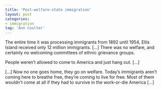 ```yaml
---
title: 'Post-welfare-state immigration'
layout: post
categories:
- immigration
tag: 'Ann Coulter'
---
```


The entire time it was processing immigrants from 1892 until 1954, Ellis Island received only 12 million immigrants. \[...\] There was no welfare, and certainly no welcoming committees of ethnic grievance groups.  
  
People weren’t allowed to come to America and just hang out. \[...\]

\[...\] Now no one goes home, they go on welfare. Today’s immigrants aren’t coming here to breathe free, they’re coming to live for free. Most of them wouldn’t come at all if they had to survive in the work-or-die America \[...\]